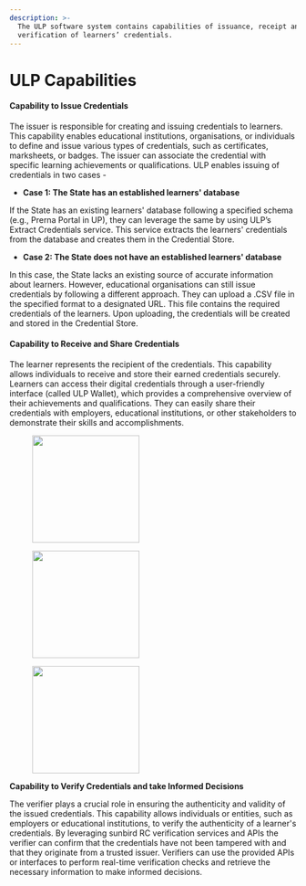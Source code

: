 ```yaml
---
description: >-
  The ULP software system contains capabilities of issuance, receipt and
  verification of learners’ credentials.
---
```


# ULP Capabilities

#### Capability to Issue Credentials

The issuer is responsible for creating and issuing credentials to learners. This capability enables educational institutions, organisations, or individuals to define and issue various types of credentials, such as certificates, marksheets, or badges. The issuer can associate the credential with specific learning achievements or qualifications. ULP enables issuing of credentials in two cases -

* **Case 1: The State has an established learners' database**

If the State has an existing learners' database following a specified schema (e.g., Prerna Portal in UP), they can leverage the same by using ULP’s Extract Credentials service. This service extracts the learners' credentials from the database and creates them in the Credential Store.

* **Case 2: The State does not have an established learners' database**

In this case, the State lacks an existing source of accurate information about learners. However, educational organisations can still issue credentials by following a different approach. They can upload a .CSV file in the specified format to a designated URL. This file contains the required credentials of the learners. Upon uploading, the credentials will be created and stored in the Credential Store.

#### Capability to Receive and Share Credentials

The learner represents the recipient of the credentials. This capability allows individuals to receive and store their earned credentials securely. Learners can access their digital credentials through a user-friendly interface (called ULP Wallet), which provides a comprehensive overview of their achievements and qualifications. They can easily share their credentials with employers, educational institutions, or other stakeholders to demonstrate their skills and accomplishments.

<div>

<figure><img src="../../.gitbook/assets/image (7).png" alt="" width="188"><figcaption></figcaption></figure>

 

<figure><img src="../../.gitbook/assets/image (18).png" alt="" width="188"><figcaption></figcaption></figure>

 

<figure><img src="../../.gitbook/assets/image (4).png" alt="" width="188"><figcaption></figcaption></figure>

</div>

**Capability to Verify Credentials and take Informed Decisions**

The verifier plays a crucial role in ensuring the authenticity and validity of the issued credentials. This capability allows individuals or entities, such as employers or educational institutions, to verify the authenticity of a learner's credentials. By leveraging sunbird RC verification services and APIs the verifier can confirm that the credentials have not been tampered with and that they originate from a trusted issuer. Verifiers can use the provided APIs or interfaces to perform real-time verification checks and retrieve the necessary information to make informed decisions.

<div>

<figure><img src="../../.gitbook/assets/image (9).png" alt=""><figcaption></figcaption></figure>

 

<figure><img src="../../.gitbook/assets/image (21).png" alt=""><figcaption></figcaption></figure>

 

<figure><img src="../../.gitbook/assets/image (12).png" alt=""><figcaption></figcaption></figure>

</div>



